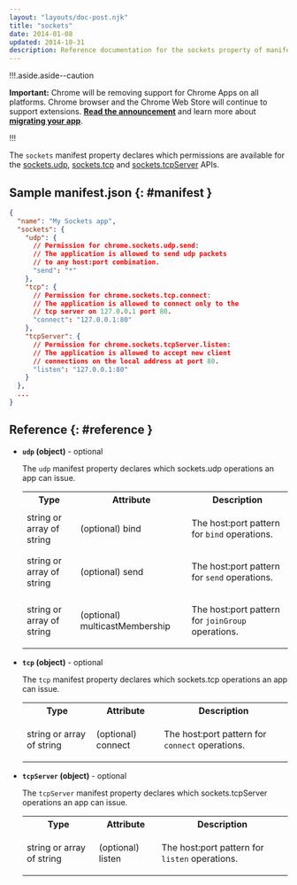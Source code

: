 ```yaml
---
layout: "layouts/doc-post.njk"
title: "sockets"
date: 2014-01-08
updated: 2014-10-31
description: Reference documentation for the sockets property of manifest.json.
---
```


!!!.aside.aside--caution

**Important:** Chrome will be removing support for Chrome Apps on all platforms. Chrome browser and
the Chrome Web Store will continue to support extensions. [**Read the announcement**][1] and learn
more about [**migrating your app**][2].

!!!

The `sockets` manifest property declares which permissions are available for the [sockets.udp][3],
[sockets.tcp][4] and [sockets.tcpServer][5] APIs.

## Sample manifest.json {: #manifest }

```json
{
  "name": "My Sockets app",
  "sockets": {
    "udp": {
      // Permission for chrome.sockets.udp.send:
      // The application is allowed to send udp packets
      // to any host:port combination.
      "send": "*"
    },
    "tcp": {
      // Permission for chrome.sockets.tcp.connect:
      // The application is allowed to connect only to the
      // tcp server on 127.0.0.1 port 80.
      "connect": "127.0.0.1:80"
    },
    "tcpServer": {
      // Permission for chrome.sockets.tcpServer.listen:
      // The application is allowed to accept new client
      // connections on the local address at port 80.
      "listen": "127.0.0.1:80"
    }
  },
  ...
}
```

## Reference {: #reference }

- **`udp` (object)** - optional

  The `udp` manifest property declares which sockets.udp operations an app can issue.

  <table><tbody><tr><th>Type</th><th>Attribute</th><th>Description</th></tr><tr id="property-udp-bind"><td>string or array of string</td><td><span class="optional">(optional)</span> bind</td><td><p></p><p>The host:port pattern for <code>bind</code> operations.</p><p></p></td></tr><tr id="property-udp-send"><td>string or array of string</td><td><span class="optional">(optional)</span> send</td><td><p></p><p>The host:port pattern for <code>send</code> operations.</p><p></p></td></tr><tr id="property-udp-multicastMembership"><td>string or array of string</td><td><span class="optional">(optional)</span> multicastMembership</td><td><p></p><p>The host:port pattern for <code>joinGroup</code> operations.</p><p></p></td></tr></tbody></table>

- **`tcp` (object)** - optional

  The `tcp` manifest property declares which sockets.tcp operations an app can issue.

  <table><tbody><tr><th>Type</th><th>Attribute</th><th>Description</th></tr><tr id="property-tcp-connect"><td>string or array of string</td><td><span class="optional">(optional)</span> connect</td><td><p></p><p>The host:port pattern for <code>connect</code> operations.</p><p></p></td></tr></tbody></table>

- **`tcpServer` (object)** - optional

  The `tcpServer` manifest property declares which sockets.tcpServer operations an app can issue.

  <table><tbody><tr><th>Type</th><th>Attribute</th><th>Description</th></tr><tr id="property-tcpServer-listen"><td>string or array of string</td><td><span class="optional">(optional)</span> listen</td><td><p></p><p>The host:port pattern for <code>listen</code> operations.</p><p></p></td></tr></tbody></table>

[1]: https://blog.chromium.org/2020/01/moving-forward-from-chrome-apps.html
[2]: https://developer.chrome.com/apps/migration
[3]: /apps/sockets.udp
[4]: /apps/sockets.tcp
[5]: /apps/sockets.tcpServer
